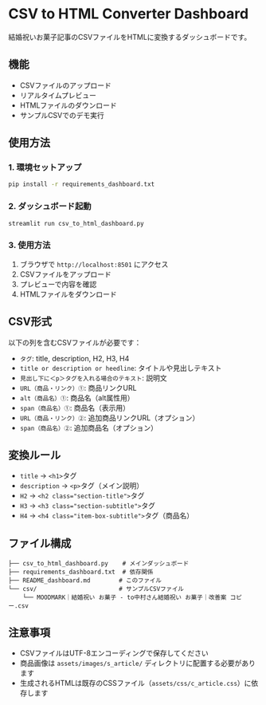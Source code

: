 # CSV to HTML Converter Dashboard

結婚祝いお菓子記事のCSVファイルをHTMLに変換するダッシュボードです。

## 機能

- CSVファイルのアップロード
- リアルタイムプレビュー
- HTMLファイルのダウンロード
- サンプルCSVでのデモ実行

## 使用方法

### 1. 環境セットアップ

```bash
pip install -r requirements_dashboard.txt
```

### 2. ダッシュボード起動

```bash
streamlit run csv_to_html_dashboard.py
```

### 3. 使用方法

1. ブラウザで `http://localhost:8501` にアクセス
2. CSVファイルをアップロード
3. プレビューで内容を確認
4. HTMLファイルをダウンロード

## CSV形式

以下の列を含むCSVファイルが必要です：

- `タグ`: title, description, H2, H3, H4
- `title or description or heedline`: タイトルや見出しテキスト
- `見出し下に＜p＞タグを入れる場合のテキスト`: 説明文
- `URL（商品・リンク）①`: 商品リンクURL
- `alt（商品名）①`: 商品名（alt属性用）
- `span（商品名）①`: 商品名（表示用）
- `URL（商品・リンク）②`: 追加商品リンクURL（オプション）
- `span（商品名）②`: 追加商品名（オプション）

## 変換ルール

- `title` → `<h1>`タグ
- `description` → `<p>`タグ（メイン説明）
- `H2` → `<h2 class="section-title">`タグ
- `H3` → `<h3 class="section-subtitle">`タグ
- `H4` → `<h4 class="item-box-subtitle">`タグ（商品名）

## ファイル構成

```
├── csv_to_html_dashboard.py    # メインダッシュボード
├── requirements_dashboard.txt  # 依存関係
├── README_dashboard.md        # このファイル
└── csv/                       # サンプルCSVファイル
    └── MOODMARK｜結婚祝い お菓子 - to中村さん結婚祝い お菓子｜改善案 コピー.csv
```

## 注意事項

- CSVファイルはUTF-8エンコーディングで保存してください
- 商品画像は `assets/images/s_article/` ディレクトリに配置する必要があります
- 生成されるHTMLは既存のCSSファイル（`assets/css/c_article.css`）に依存します
